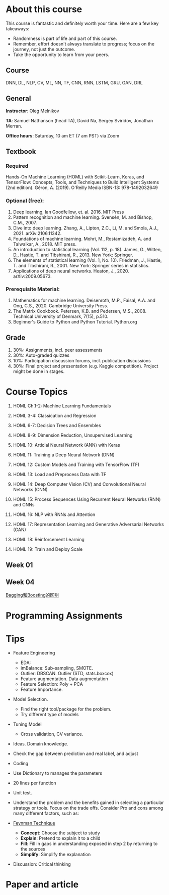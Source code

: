 # About this course

This course is fantastic and definitely worth your time. Here are a few key takeaways:

- Randomness is part of life and part of this course.
- Remember, effort doesn't always translate to progress; focus on the journey, not just the outcome.
- Take the opportunity to learn from your peers. 

## Course

DNN, DL, NLP, CV, ML, NN, TF, CNN, RNN, LSTM, GRU, GAN, DRL

## General

**Instructor**:  Oleg Melnikov

**TA**: Samuel Nathanson (head TA), David Na, Sergey Sviridov, Jonathan Merran.

**Office hours**:  Saturday, 10 am ET (7 am PST) via Zoom

## Textbook

### Required

Hands-On Machine Learning (HOML) with Scikit-Learn, Keras, and TensorFlow: Concepts, Tools, and Techniques to Build Intelligent Systems (2nd edition). Géron, A. (2019). O'Reilly Media ISBN-13: 978-1492032649

### Optional (free):

1. Deep learning, Ian Goodfellow, et. al. 2016. MIT Press
2. Pattern recognition and machine learning. Svensén, M. and Bishop, C.M., 2007.
3. Dive into deep learning. Zhang, A., Lipton, Z.C., Li, M. and Smola, A.J., 2021. arXiv:2106.11342.
4. Foundations of machine learning. Mohri, M., Rostamizadeh, A. and Talwalkar, A., 2018. MIT press.
5. An introduction to statistical learning (Vol. 112, p. 18). James, G., Witten, D., Hastie, T. and Tibshirani, R., 2013. New York: Springer.
6. The elements of statistical learning (Vol. 1, No. 10). Friedman, J., Hastie, T. and Tibshirani, R., 2001. New York: Springer series in statistics. 
7. Applications of deep neural networks. Heaton, J., 2020. arXiv:2009.05673.

### Prerequisite Material:

1. Mathematics for machine learning. Deisenroth, M.P., Faisal, A.A. and Ong, C.S., 2020. Cambridge University Press. 
2. The Matrix Cookbook. Petersen, K.B. and Pedersen, M.S., 2008. Technical University of Denmark, 7(15), p.510.
3. Beginner's Guide to Python and Python Tutorial. Python.org

## Grade

1. 30%: Assignments, incl. peer assessments
2. 30%: Auto-graded quizzes
3. 10%: Participation discussion forums, incl. publication discussions
4. 30%: Final project and presentation (e.g. Kaggle competition). Project might be done in stages.

# Course Topics

1. HOML Ch.1-2: Machine Learning Fundamentals
2. HOML 3-4: Classication and Regression
3. HOML 6-7: Decision Trees and Ensembles
4. HOML 8-9: Dimension Reduction, Unsupervised Learning 
5. HOML 10: Articial Neural Network (ANN) with Keras
6. HOML 11: Training a Deep Neural Network (DNN)

7. HOML 12: Custom Models and Training with TensorFlow (TF)
8. HOML 13: Load and Preprocess Data with TF

9. HOML 14: Deep Computer Vision (CV) and Convolutional Neural Networks (CNN)
10. HOML 15: Process Sequences Using Recurrent Neural Networks (RNN) and CNNs
11. HOML 16: NLP with RNNs and Attention
12. HOML 17: Representation Learning and Generative Adversarial Networks (GAN) 
13. HOML 18: Reinforcement Learning
14. HOML 19: Train and Deploy Scale

## Week 01

## Week 04

[Bagging和Boosting的区别](https://cloud.tencent.com/developer/news/393218)

# Programming Assignments

# Tips

- Feature Engineering

  - EDA: 
  - imBalance: Sub-sampling, SMOTE. 
  - Outlier: DBSCAN. Outlier (STD, stats.boxcox)
  - Feature augmentation. Data augmentation
  - Feature Selection: Poly + PCA
  - Feature Importance. 

- Model Selection. 

  - Find the right tool/package for the problem. 
  - Try different type of models

- Tuning Model

  - Cross validation, CV variance. 

- Ideas. Domain knowledge. 

- Check the gap between prediction and real label, and adjust

  

- Coding

- Use Dictionary to manages the parameters

- 20 lines per function

- Unit test.

- Understand the problem and the benefits gained in selecting a particular strategy or tools. Focus on the trade offs. Consider Pro and cons among many different factors, such as: 

- [Feynman Technique](https://en.wikipedia.org/wiki/Feynman_Technique)
  - **Concept**: Choose the subject to study
  - **Explain**: Pretend to explain it to a child
  - **Fill**: Fill in gaps in understanding exposed in step 2 by returning to the sources
  - **Simplify**: Simplify the explanation

- Discussion: Critical thinking

# Paper and article
